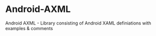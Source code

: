 # Android-AXML
Android AXML - Library consisting of Android XAML definiations with examples &amp; comments
